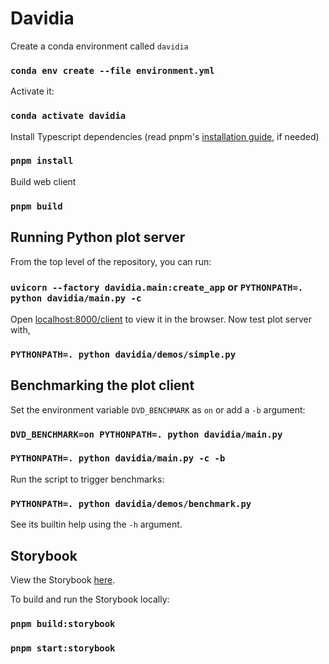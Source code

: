 # Davidia

Create a conda environment called `davidia`

### `conda env create --file environment.yml`

Activate it:

### `conda activate davidia`

Install Typescript dependencies (read pnpm's [installation guide](https://pnpm.io/installation), if needed)

### `pnpm install`

Build web client

### `pnpm build`

## Running Python plot server

From the top level of the repository, you can run:

### `uvicorn --factory davidia.main:create_app` or `PYTHONPATH=. python davidia/main.py -c`

Open [localhost:8000/client](http://localhost:8000/client) to view it in the browser. Now test plot server with,

### `PYTHONPATH=. python davidia/demos/simple.py`

## Benchmarking the plot client

Set the environment variable `DVD_BENCHMARK` as `on` or add a `-b` argument:

### `DVD_BENCHMARK=on PYTHONPATH=. python davidia/main.py`
### `PYTHONPATH=. python davidia/main.py -c -b`

Run the script to trigger benchmarks:

### `PYTHONPATH=. python davidia/demos/benchmark.py`

See its builtin help using the `-h` argument.

## Storybook

View the Storybook [here](https://diamondlightsource.github.io/davidia).

To build and run the Storybook locally:

### `pnpm build:storybook`
### `pnpm start:storybook`
